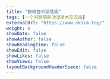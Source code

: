 ```yaml
---
title: "桜紺狸の部落阁"
tags: [一个闲聊萌新动漫技术交流站]
externalUrl: "https://www.skira.top/"
weight: 6
showDate: false
showAuthor: false
showReadingTime: false
showEdit: false
showLikes: false
showViews: false
layoutBackgroundHeaderSpace: false
---
```


